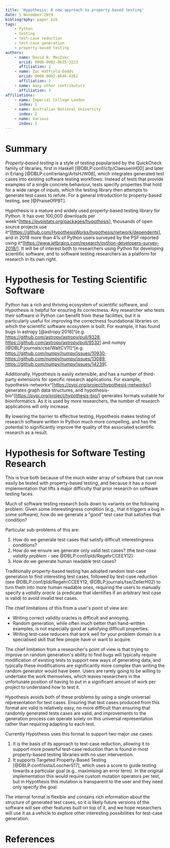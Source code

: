 ```yaml
---
title: 'Hypothesis: A new approach to property-based testing'
date: 1 November 2019
bibliography: paper.bib
tags:
    - Python
    - testing
    - test-case reduction
    - test-case generation
    - property-based testing
authors:
    - name: David R. MacIver
      orcid: 0000-0002-8635-3223
      affiliation: 1
    - name: Zac Hatfield-Dodds
      orcid: 0000-0002-8646-8362
      affiliation: 2
    - name: many other contributors
      affiliation: 3
affiliations:
    - name: Imperial College London
      index: 1
    - name: Australian National University
      index: 2
    - name: Various
      index: 3
---
```


# Summary

*Property-based testing* is a style of testing popularised by the QuickCheck family of libraries,
first in Haskell [@DBLP:conf/icfp/ClaessenH00] and later in Erlang [@DBLP:conf/erlang/ArtsHJW06],
which integrates generated test cases into existing software testing workflows:
Instead of tests that provide examples of a single concrete behaviour,
tests specify properties that hold for a wide range of inputs,
which the testing library then attempts to generate test cases to refute.
For a general introduction to property-based testing, see [@PraiseOfPBT].

Hypothesis is a mature and widely used property-based testing library for Python.
It has over 100,000 downloads per week^[https://pypistats.org/packages/hypothesis], thousands of open source projects use it^[https://github.com/HypothesisWorks/hypothesis/network/dependents],
and in 2018 more than 4% of Python users surveyed by the PSF reported using it^[https://www.jetbrains.com/research/python-developers-survey-2018/].
It will be of interest both to researchers using Python for developing scientific software,
and to software testing researchers as a platform for research in its own right.

# Hypothesis for Testing Scientific Software

Python has a rich and thriving ecosystem of scientific software, and Hypothesis is helpful for ensuring its correctness.
Any researcher who tests their software in Python can benefit from these facilities,
but it is particularly useful for improving the correctness foundational libraries on which the scientific software ecosystem is built.
For example, it has found bugs in astropy [@astropy:2018]^[e.g. https://github.com/astropy/astropy/pull/9328, https://github.com/astropy/astropy/pull/9532] and numpy [@DBLP:journals/cse/WaltCV11]^[e.g. https://github.com/numpy/numpy/issues/10930, https://github.com/numpy/numpy/issues/13089, https://github.com/numpy/numpy/issues/14239].

Additionally, Hypothesis is easily extensible, and has a number of third-party extensions for specific research applications.
For example, hypothesis-networkx^[https://pypi.org/project/hypothesis-networkx/] generates graph data structures,
and hypothesis-bio^[https://pypi.org/project/hypothesis-bio/] generates formats suitable for bioinformatics.
As it is used by more researchers, the number of research applications will only increase.

By lowering the barrier to effective testing, Hypothesis makes testing of research software written in Python much more compelling,
and has the potential to significantly improve the quality of the associated scientific research as a result.

# Hypothesis for Software Testing Research

This is true both because of the much wider array of software that can now easily be tested with property-based testing,
and because it has a novel implementation that lifts a major difficulty that prior research on software testing faces.

Much of software testing research boils down to variants on the following problem:
Given some interestingness condition (e.g., that it triggers a bug in some software),
how do we generate a "good" test case that satisfies that condition?

Particular sub-problems of this are:

1. How do we generate test cases that satisfy difficult interestingness conditions?
2. How do we ensure we generate only valid test cases? (the *test-case validity problem* - see @DBLP:conf/pldi/RegehrCCEEY12)
3. How do we generate human readable test cases?

Traditionally property-based testing has adopted random test-case generation to find interesting test cases,
followed by test-case reduction (see @DBLP:conf/pldi/RegehrCCEEY12, @DBLP:journals/tse/ZellerH02) to turn them into more human readable ones,
requiring the users to manually specify a *validity oracle* (a predicate that identifies if an arbitrary test case is valid) to avoid invalid test cases.

The chief limitations of this from a user's point of view are:

* Writing correct validity oracles is difficult and annoying.
* Random generation, while often much better than hand-written examples, is not especially good at satisfying difficult properties.
* Writing test-case reducers that work well for your problem domain is a specialised skill that few people have or want to acquire.

The chief limitation from a researcher's point of view is that trying to improve on random generation's ability to find bugs will typically require modification of existing tests to support new ways of generating data,
and typically these modifications are significantly more complex than writing the random generator would have been.
Users are rarely going to be willing to undertake the work themselves,
which leaves researchers in the unfortunate position of having to put in a significant amount of work per project to understand how to test it.

Hypothesis avoids both of these problems by using a single universal representation for test cases.
Ensuring that test cases produced from this format are valid is relatively easy, no more difficult than ensuring that randomly generated tests cases are valid,
and improvements to the generation process can operate solely on this universal representation rather than requiring adapting to each test.

Currently Hypothesis uses this format to support two major use cases:

1. It is the basis of its approach to test-case reduction, allowing it to support more powerful test-case reduction than is found in most property-based testing libraries with no user intervention.
2. It supports Targeted Property-Based Testing [@DBLP:conf/issta/LoscherS17], which uses a score to guide testing towards a particular goal (e.g., maximising an error term). In the original implementation this would require custom mutation operators per test,
   but in Hypothesis this mutation is transparent to the user and they need only specify the goal.

The internal format is flexible and contains rich information about the structure of generated test cases,
so it is likely future versions of the software will see other features built on top of it,
and we hope researchers will use it as a vehicle to explore other interesting possibilities for test-case generation.

# References
